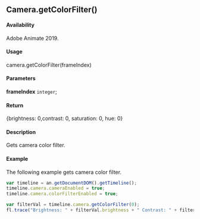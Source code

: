 ## Camera.getColorFilter()

#### Availability

Adobe Animate 2019.

#### Usage

camera.getColorFilter(frameIndex)

#### Parameters

**frameIndex** `integer`;

#### Return

{brightness: 0,contrast: 0, saturation: 0, hue: 0}

#### Description

Gets camera color filter.

#### Example

The following example gets camera color filter.

```javascript
var timeline = an.getDocumentDOM().getTimeline();
timeline.camera.cameraEnabled = true;
timeline.camera.colorFilterEnabled = true;

var filterVal = timeline.camera.getColorFilter(0);
fl.trace("Brightness: " + filterVal.brightness + " Contrast: " + filterVal.contrast + " Saturation: " + filterVal.saturation + " Hue: " + filterVal.hue);
```
